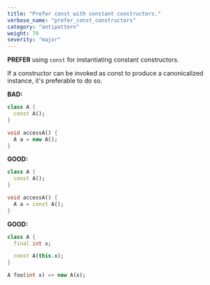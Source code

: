 ```yaml
---
title: "Prefer const with constant constructors."
verbose_name: "prefer_const_constructors"
category: "antipattern"
weight: 70
severity: "major"
---
```

**PREFER** using `const` for instantiating constant constructors.

If a constructor can be invoked as const to produce a canonicalized instance,
it's preferable to do so.

**BAD:**
```dart
class A {
  const A();
}

void accessA() {
  A a = new A();
}
```

**GOOD:**
```dart
class A {
  const A();
}

void accessA() {
  A a = const A();
}
```

**GOOD:**
```dart
class A {
  final int x;

  const A(this.x);
}

A foo(int x) => new A(x);
```

